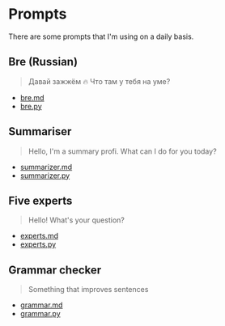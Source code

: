 # Prompts

There are some prompts that I'm using on a daily basis.

## Bre (Russian)

> Давай зажжём 🔥 Что там у тебя на уме?

- [bre.md](bre.md)
- [bre.py](bre.py)

## Summariser

> Hello, I'm a summary profi. What can I do for you today?
> 
- [summarizer.md](summarizer.md)
- [summarizer.py](summarizer.py)

## Five experts

> Hello! What's your question?

- [experts.md](experts.md)
- [experts.py](experts.py)

## Grammar checker

> Something that improves sentences

- [grammar.md](grammar.md)
- [grammar.py](grammar.py)